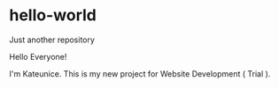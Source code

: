 # hello-world
Just another repository

Hello Everyone!

I'm Kateunice. This is my new project for Website Development ( Trial ).

